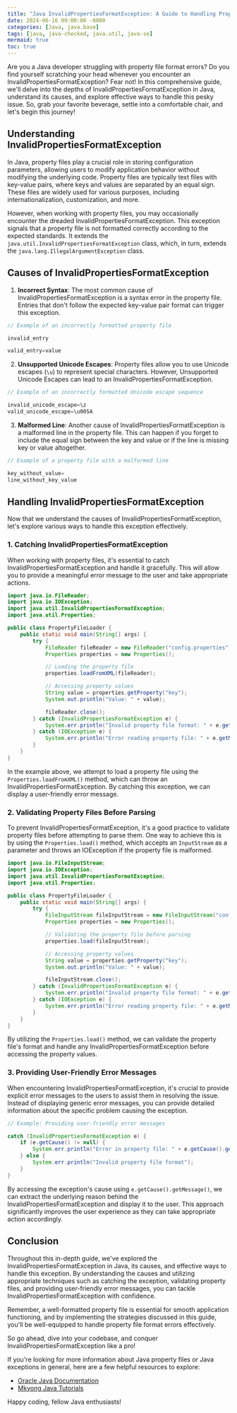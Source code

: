```yaml
---
title: "Java InvalidPropertiesFormatException: A Guide to Handling Property File Format Errors"
date: 2024-06-16 09:00:00 -0000
categories: [Java, java.base]
tags: [java, java-checked, java.util, java-se]
mermaid: true
toc: true
---
```



Are you a Java developer struggling with property file format errors? Do you find yourself scratching your head whenever you encounter an InvalidPropertiesFormatException? Fear not! In this comprehensive guide, we'll delve into the depths of InvalidPropertiesFormatException in Java, understand its causes, and explore effective ways to handle this pesky issue. So, grab your favorite beverage, settle into a comfortable chair, and let's begin this journey!

## Understanding InvalidPropertiesFormatException

In Java, property files play a crucial role in storing configuration parameters, allowing users to modify application behavior without modifying the underlying code. Property files are typically text files with key-value pairs, where keys and values are separated by an equal sign. These files are widely used for various purposes, including internationalization, customization, and more.

However, when working with property files, you may occasionally encounter the dreaded InvalidPropertiesFormatException. This exception signals that a property file is not formatted correctly according to the expected standards. It extends the `java.util.InvalidPropertiesFormatException` class, which, in turn, extends the `java.lang.IllegalArgumentException` class.

## Causes of InvalidPropertiesFormatException

1. **Incorrect Syntax**: The most common cause of InvalidPropertiesFormatException is a syntax error in the property file. Entries that don't follow the expected key-value pair format can trigger this exception.

```java
// Example of an incorrectly formatted property file

invalid_entry

valid_entry=value
```

2. **Unsupported Unicode Escapes**: Property files allow you to use Unicode escapes (`\u`) to represent special characters. However, Unsupported Unicode Escapes can lead to an InvalidPropertiesFormatException.

```java
// Example of an incorrectly formatted Unicode escape sequence

invalid_unicode_escape=\z
valid_unicode_escape=\u005A
```

3. **Malformed Line**: Another cause of InvalidPropertiesFormatException is a malformed line in the property file. This can happen if you forget to include the equal sign between the key and value or if the line is missing key or value altogether.

```java
// Example of a property file with a malformed line

key_without_value=
line_without_key_value
```

## Handling InvalidPropertiesFormatException

Now that we understand the causes of InvalidPropertiesFormatException, let's explore various ways to handle this exception effectively.

### 1. Catching InvalidPropertiesFormatException

When working with property files, it's essential to catch InvalidPropertiesFormatException and handle it gracefully. This will allow you to provide a meaningful error message to the user and take appropriate actions.

```java
import java.io.FileReader;
import java.io.IOException;
import java.util.InvalidPropertiesFormatException;
import java.util.Properties;

public class PropertyFileLoader {
    public static void main(String[] args) {
        try {
            FileReader fileReader = new FileReader("config.properties");
            Properties properties = new Properties();

            // Loading the property file
            properties.loadFromXML(fileReader);

            // Accessing property values
            String value = properties.getProperty("key");
            System.out.println("Value: " + value);

            fileReader.close();
        } catch (InvalidPropertiesFormatException e) {
            System.err.println("Invalid property file format: " + e.getMessage());
        } catch (IOException e) {
            System.err.println("Error reading property file: " + e.getMessage());
        }
    }
}
```

In the example above, we attempt to load a property file using the `Properties.loadFromXML()` method, which can throw an InvalidPropertiesFormatException. By catching this exception, we can display a user-friendly error message.

### 2. Validating Property Files Before Parsing

To prevent InvalidPropertiesFormatException, it's a good practice to validate property files before attempting to parse them. One way to achieve this is by using the `Properties.load()` method, which accepts an `InputStream` as a parameter and throws an IOException if the property file is malformed.

```java
import java.io.FileInputStream;
import java.io.IOException;
import java.util.InvalidPropertiesFormatException;
import java.util.Properties;

public class PropertyFileLoader {
    public static void main(String[] args) {
        try {
            FileInputStream fileInputStream = new FileInputStream("config.properties");
            Properties properties = new Properties();

            // Validating the property file before parsing
            properties.load(fileInputStream);

            // Accessing property values
            String value = properties.getProperty("key");
            System.out.println("Value: " + value);

            fileInputStream.close();
        } catch (InvalidPropertiesFormatException e) {
            System.err.println("Invalid property file format: " + e.getMessage());
        } catch (IOException e) {
            System.err.println("Error reading property file: " + e.getMessage());
        }
    }
}
```

By utilizing the `Properties.load()` method, we can validate the property file's format and handle any InvalidPropertiesFormatException before accessing the property values.

### 3. Providing User-Friendly Error Messages

When encountering InvalidPropertiesFormatException, it's crucial to provide explicit error messages to the users to assist them in resolving the issue. Instead of displaying generic error messages, you can provide detailed information about the specific problem causing the exception.

```java
// Example: Providing user-friendly error messages

catch (InvalidPropertiesFormatException e) {
    if (e.getCause() != null) {
        System.err.println("Error in property file: " + e.getCause().getMessage());
    } else {
        System.err.println("Invalid property file format");
    }
}
```

By accessing the exception's cause using `e.getCause().getMessage()`, we can extract the underlying reason behind the InvalidPropertiesFormatException and display it to the user. This approach significantly improves the user experience as they can take appropriate action accordingly.

## Conclusion

Throughout this in-depth guide, we've explored the InvalidPropertiesFormatException in Java, its causes, and effective ways to handle this exception. By understanding the causes and utilizing appropriate techniques such as catching the exception, validating property files, and providing user-friendly error messages, you can tackle InvalidPropertiesFormatException with confidence.

Remember, a well-formatted property file is essential for smooth application functioning, and by implementing the strategies discussed in this guide, you'll be well-equipped to handle property file format errors effectively.

So go ahead, dive into your codebase, and conquer InvalidPropertiesFormatException like a pro!

If you're looking for more information about Java property files or Java exceptions in general, here are a few helpful resources to explore:

- [Oracle Java Documentation](https://docs.oracle.com/en/java/)
- [Mkyong Java Tutorials](https://www.mkyong.com/tutorials/java-tutorial/)

Happy coding, fellow Java enthusiasts!
